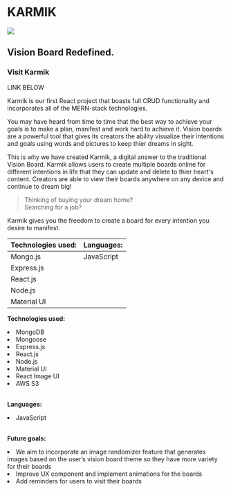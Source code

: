 <h1>KARMIK</h1>

<img align="center" src="https://i.imgur.com/dSBMO79.png">



<h2>Vision Board Redefined.</h2>

<h3>Visit Karmik</h3>
LINK BELOW 

Karmik is our first React project that boasts full CRUD functionality and incorporates all of the MERN-stack technologies. 

You may have heard from time to time that the best way to achieve your goals is to make a plan, manifest and work hard to achieve it. Vision boards are a powerful tool that gives its creators the ability visualize their intentions and goals using words and pictures to keep thier dreams in sight. 

This is why we have created Karmik, a digital answer to the traditional Vision Board. Karmik allows users to create multiple boards online for different intentions in life that they can update and delete to thier heart's content. Creators are able to view their boards anywhere on any device and continue to dream big! 

>Thinking of buying your dream home? <br />
>Searching for a job? 

Karmik gives you the freedom to create a board for every intention you desire to manifest.  

**Technologies used:** |    **Languages:**
-----------------------|--------------------
       Mongo.js        |     JavaScript   
       Express.js      |               
       React.js        |             
       Node.js         |                   
       Material UI     |                   



**Technologies used:**

<li>MongoDB</li>
<li>Mongoose</li>
<li>Express.js</li>
<li>React.js</li>
<li>Node.js</li>
<li>Material UI</li>
<li>React Image UI</li>
<li>AWS S3</li>
<br />

**Languages:**
<li>JavaScript</li>
<br />

**Future goals:**

<li>We aim to incorporate an image randomizer feature that generates images based on the user’s vision board theme so they have more variety for their boards</li>
<li>Improve UX component and implement animations for the boards</li>
<li>Add reminders for users to visit their boards</li>

